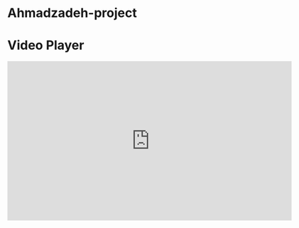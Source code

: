 # Ahmadzadeh-project
<!DOCTYPE html>
<html lang="en">
<head>
    <meta charset="UTF-8">
    <meta name="viewport" content="width=device-width, initial-scale=1.0">
    <title>Video Player</title>
</head>
<body>
    <h1>Video Player</h1>
    <iframe src="https://www.aparat.com/video/video/embed/videohash/cksa20d/vt/frame" width="640" height="360" frameborder="0" allowfullscreen></iframe>
</body>
</html>
